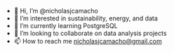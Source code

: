 - 👋 Hi, I’m @nicholasjcamacho
- 👀 I’m interested in sustainability, energy, and data
- 🌱 I’m currently learning PostgreSQL
- 💞️ I’m looking to collaborate on data analysis projects
- 📫 How to reach me nicholasjcamacho@gmail.com

<!---
nicholasjcamacho/nicholasjcamacho is a ✨ special ✨ repository because its `README.md` (this file) appears on your GitHub profile.
You can click the Preview link to take a look at your changes.
--->
